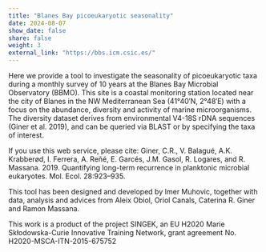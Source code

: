 ```yaml
---
title: "Blanes Bay picoeukaryotic seasonality"
date: 2024-08-07
show_date: false 
share: false
weight: 3
external_link: "https://bbs.icm.csic.es/"
---
```


Here we provide a tool to investigate the seasonality of picoeukaryotic taxa during a monthly survey of 10 years at the Blanes Bay Microbial Observatory (BBMO). This site is a coastal monitoring station located near the city of Blanes in the NW Mediterranean Sea (41°40′N, 2°48′E) with a focus on the abundance, diversity and activity of marine microorganisms. The diversity dataset derives from environmental V4-18S rDNA sequences (Giner et al. 2019), and can be queried via BLAST or by specifying the taxa of interest. 
<!--more-->

<!--# write more info here if you want-->
If you use this web service, please cite: Giner, C.R., V. Balagué, A.K. Krabberød, I. Ferrera, A. Reñé, E. Garcés, J.M. Gasol, R. Logares, and R. Massana. 2019. Quantifying long-term recurrence in planktonic microbial eukaryotes. Mol. Ecol. 28:923–935.

This tool has been designed and developed by Imer Muhovic, together with data, analysis and advices from Aleix Obiol, Oriol Canals, Caterina R. Giner and Ramon Massana.

This work is a product of the project SINGEK, an EU H2020 Marie Skłodowska-Curie Innovative Training Network, grant agreement No. H2020-MSCA-ITN-2015-675752